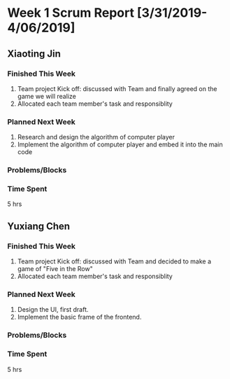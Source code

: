 # Week 1 Scrum Report [3/31/2019-4/06/2019]

## Xiaoting Jin

### Finished This Week
1. Team project Kick off: discussed with Team and finally agreed on the game we will realize
2. Allocated each team member's task and responsiblity
### Planned Next Week
1. Research and design the algorithm of computer player
2. Implement the algorithm of computer player and embed it into the main code
### Problems/Blocks


### Time Spent
5 hrs

## Yuxiang Chen

### Finished This Week
1. Team project Kick off: discussed with Team and decided to make a game of "Five in the Row"
2. Allocated each team member's task and responsiblity
### Planned Next Week
1. Design the UI, first draft.
2. Implement the basic frame of the frontend. 
### Problems/Blocks


### Time Spent
5 hrs
